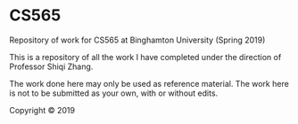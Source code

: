 # CS565
Repository of work for CS565 at Binghamton University (Spring 2019)

This is a repository of all the work I have completed under the direction of Professor Shiqi Zhang.

The work done here may only be used as reference material. The work here is not to be submitted as your own, with or without edits.

Copyright © 2019